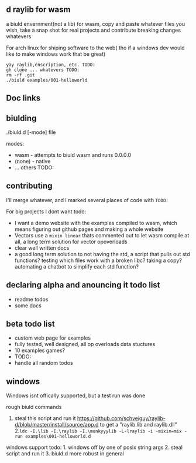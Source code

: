 ## d raylib for wasm

a biuld envernment(not a lib) for wasm, copy and paste whatever files you wish, take a snap shot for real projects and contribute breaking changes whatevers

For arch linux for shiping software to the web( tho if a windows dev would like to make windows work that be great)

```
yay raylib,enscription, etc. TODO:
gh clone ... whatevers TODO:
rm -rf .git
./biuld examples/001-helloworld
```

## Doc links


## biulding

./biuld.d [-mode] file

modes:
* wasm - attempts to biuld wasm and runs 0.0.0.0
* (none) - native
* ... others TODO:

## contributing

I'll merge whatever, and I marked several places of code with `TODO:`

For big projects I dont want todo: 

* I want a demo website with the examples compiled to wasm, which means figuring out github pages and making a whole website
* Vectors use a `mixin linear` thats commented out to let wasm compile at all, a long term solution for vector opoverloads
* clear well written docs
* a good long term solution to not having the std, a script that pulls out std functions? testing which files work with a broken libc? taking a copy? automating a chatbot to simplify each std function?

## declaring alpha and anouncing it todo list

* readme todos
* some docs

## beta todo list

* custom web page for examples
* fully tested, well designed, all op overloads data stuctures
* 10 examples games?
* TODO:
* handle all random todos

## windows

Windows isnt offically supported, but a test run was done

rough biuld commands
  1. steal this script and run it https://github.com/schveiguy/raylib-d/blob/master/install/source/app.d to get a "raylib.lib and raylib.dll"
  2.`ldc -I.\lib -I.\raylib -I.\monkyyylib -L-lraylib -i -mixin=mix -run examples\001-helloworld.d`
  
windows support todo:
	1. windows off by one of posix string args
	2. steal script and run it
	3. biuld.d more robust in general
